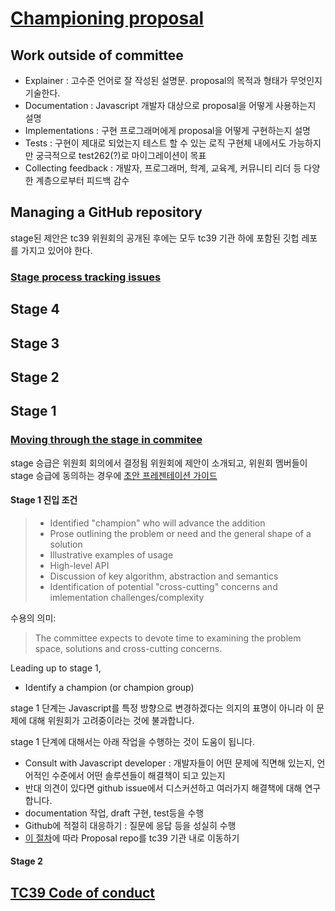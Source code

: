 # [Championing proposal](https://github.com/tc39/how-we-work/blob/master/champion.md#championing-a-proposal-at-tc39)
## Work outside of committee
- Explainer : 고수준 언어로 잘 작성된 설명문. proposal의 목적과 형태가 무엇인지 기술한다.
- Documentation : Javascript 개발자 대상으로 proposal을 어떻게 사용하는지 설명
- Implementations : 구현 프로그래머에게 proposal을 어떻게 구현하는지 설명
- Tests : 구현이 제대로 되었는지 테스트 할 수 있는 로직 구현체 내에서도 가능하지만 궁극적으로 test262(?)로 마이그레이션이 목표
- Collecting feedback : 개발자, 프로그래머, 학계, 교육계, 커뮤니티 리더 등 다양한 계층으로부터 피드백 감수

## Managing a GitHub repository
stage된 제안은 tc39 위원회의 공개된 후에는 모두 tc39 기관 하에 포함된 깃헙 레포를 가지고 있어야 한다.

### [Stage process tracking issues](https://github.com/tc39/how-we-work/blob/master/champion.md#stage-process-tracking-issue)
## Stage 4
## Stage 3
## Stage 2
## Stage 1

### [Moving through the stage in commitee](https://github.com/tc39/how-we-work/blob/master/champion.md#moving-through-the-stages-in-committee)
stage 승급은 위원회 회의에서 결정됨 위원회에 제안이 소개되고, 위원회 멤버들이 stage 승급에 동의하는 경우에
[초안 프레젠테이션 가이드](https://github.com/tc39/how-we-work/blob/master/presenting.md)
#### Stage 1 진입 조건
> - Identified "champion" who will advance the addition
> - Prose outlining the problem or need and the general shape of a solution
> - Illustrative examples of usage
> - High-level API
> - Discussion of key algorithm, abstraction and semantics
> - Identification of potential "cross-cutting" concerns and imlementation challenges/complexity

수용의 의미:
> The committee expects to devote time to examining the problem space, solutions and cross-cutting concerns.

Leading up to stage 1,
- Identify a champion (or champion group)

stage 1 단계는 Javascript를 특정 방향으로 변경하겠다는 의지의 표명이 아니라 이 문제에 대해 위원회가 고려중이라는 것에 불과합니다.

stage 1 단계에 대해서는 아래 작업을 수행하는 것이 도움이 됩니다.
- Consult with Javascript developer : 개발자들이 어떤 문제에 직면해 있는지, 언어적인 수준에서 어떤 솔루션들이 해결책이 되고 있는지
- 반대 의견이 있다면 github issue에서 디스커션하고 여러가지 해결책에 대해 연구합니다.
- documentation 작업, draft 구현, test등을 수행
- Github에 적절히 대응하기 : 질문에 응답 등을 성실히 수행
- [이 절차](https://github.com/tc39/proposals#onboarding-existing-proposals)에 따라 Proposal repo를 tc39 기관 내로 이동하기

#### Stage 2

## [TC39 Code of conduct](https://tc39.es/code-of-conduct/)